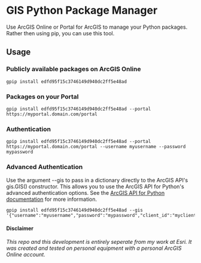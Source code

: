 # GIS Python Package Manager

Use ArcGIS Online or Portal for ArcGIS to manage your Python packages. Rather then using pip, you can use this tool. 

## Usage

### Publicly available packages on ArcGIS Online

```shell
gpip install edfd95f15c3746149d940dc2ff5e48ad
```

### Packages on your Portal

```shell
gpip install edfd95f15c3746149d940dc2ff5e48ad --portal https://myportal.domain.com/portal
```

### Authentication

```shell
gpip install edfd95f15c3746149d940dc2ff5e48ad --portal https://myportal.domain.com/portal --username myusername --password mypassword
```

### Advanced Authentication

Use the argument --gis to pass in a dictionary directly to the ArcGIS API's gis.GIS() constructor. This allows you to use the ArcGIS API for Python's advanced authentication options. See the [ArcGIS API for Python documentation](https://developers.arcgis.com/python/guide/working-with-different-authentication-schemes/#Using-the-built-in-identity-handlers) for more information.

```shell
gpip install edfd95f15c3746149d940dc2ff5e48ad --gis '{"username":"myusername","password":"mypassword","client_id":"myclientid","client_secret":"myclientsecret"}'
```

#### Disclaimer
*This repo and this development is entirely seperate from my work at Esri. It was created and tested on personal equipment with a personal ArcGIS Online account.*

